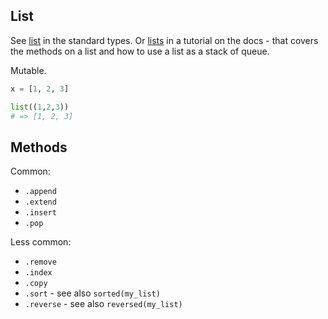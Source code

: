 ## List

See [list](https://docs.python.org/3/library/stdtypes.html#list) in the standard types. Or [lists](https://docs.python.org/3/tutorial/datastructures.html#more-on-lists) in a tutorial on the docs - that covers the methods on a list and how to use a list as a stack of queue.

Mutable.

```python
x = [1, 2, 3]

list((1,2,3))
# => [1, 2, 3]
```


## Methods

Common:

- `.append`
- `.extend`
- `.insert`
- `.pop`


Less common:

- `.remove`
- `.index`
- `.copy`
- `.sort`  - see also `sorted(my_list)`
- `.reverse` - see also `reversed(my_list)`
